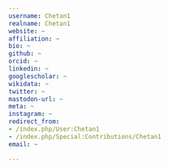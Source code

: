 ```yaml
---
username: Chetan1
realname: Chetan1
website: ~
affiliation: ~
bio: ~
github: ~
orcid: ~
linkedin: ~
googlescholar: ~
wikidata: ~
twitter: ~
mastodon-url: ~
meta: ~
instagram: ~
redirect_from:
- /index.php/User:Chetan1
- /index.php/Special:Contributions/Chetan1
email: ~

---
```

